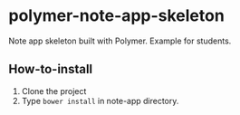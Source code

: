 # polymer-note-app-skeleton
Note app skeleton built with Polymer. Example for students.

## How-to-install
 1. Clone the project
 2. Type `bower install` in note-app directory.
